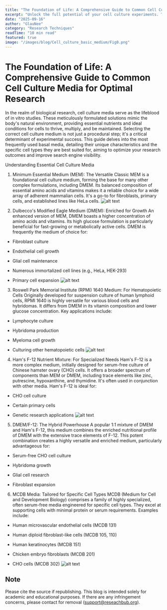 ```yaml
---
title: "The Foundation of Life: A Comprehensive Guide to Common Cell Culture Media for Optimal Research"
excerpt: "Unlock the full potential of your cell culture experiments. This blog post demystifies common cell culture media, providing a clear overview of popular options like DMEM, RPMI, and Ham's F-12. Learn how to select the right medium to ensure the optimal growth and health of your specific cell types"
date: "2025-09-16"
author: "GlauNee"
category: "Research Techniques"
readTime: "10 min read"
featured: true
image: "/images/blog/Cell_culture_basic_medium/Fig0.png"
---
```

# The Foundation of Life: A Comprehensive Guide to Common Cell Culture Media for Optimal Research

In the realm of biological research, cell culture media serve as the lifeblood of in vitro studies. These meticulously formulated solutions mimic the body's natural environment, providing essential nutrients and ideal conditions for cells to thrive, multiply, and be maintained. Selecting the correct cell culture medium is not just a procedural step; it's a critical determinant of experimental success. This guide delves into the most frequently used basal media, detailing their unique characteristics and the specific cell types they are best suited for, aiming to optimize your research outcomes and improve search engine visibility.

Understanding Essential Cell Culture Media

1. Minimum Essential Medium (MEM): The Versatile Classic
MEM is a foundational cell culture medium, forming the base for many other complex formulations, including DMEM. Its balanced composition of essential amino acids and vitamins makes it a reliable choice for a wide array of adherent mammalian cells. It's a go-to for fibroblasts, primary cells, and established lines like HeLa cells.
![alt text](/images/blog/Cell_culture_basic_medium/Fig1.png)

2. Dulbecco's Modified Eagle Medium (DMEM): Enriched for Growth
An enhanced version of MEM, DMEM boasts a higher concentration of amino acids and vitamins. Its high glucose formulation is particularly beneficial for fast-growing or metabolically active cells. DMEM is frequently the medium of choice for:

- Fibroblast culture

- Endothelial cell growth

- Glial cell maintenance

- Numerous immortalized cell lines (e.g., HeLa, HEK-293)

- Primary cell expansion
![alt text](/images/blog/Cell_culture_basic_medium/Fig2.png)

3. Roswell Park Memorial Institute (RPMI) 1640 Medium: For Hematopoietic Cells
Originally developed for suspension culture of human lymphoid cells, RPMI 1640 is highly versatile for various blood cells and hybridomas. It differs from DMEM in its vitamin composition and lower glucose concentration. Key applications include:

- Lymphocyte culture

- Hybridoma production

- Myeloma cell growth

- Culturing other hematopoietic cells
![alt text](/images/blog/Cell_culture_basic_medium/Fig3.png)

4. Ham's F-12 Nutrient Mixture: For Specialized Needs
Ham's F-12 is a more complex medium, initially designed for serum-free culture of Chinese hamster ovary (CHO) cells. It offers a broader spectrum of components than MEM or DMEM, including trace elements like zinc, putrescine, hypoxanthine, and thymidine. It's often used in conjunction with other media. Ham's F-12 is ideal for:

- CHO cell culture

- Certain primary cells

- Genetic research applications
![alt text](/images/blog/Cell_culture_basic_medium/Fig4.png)

5. DMEM/F-12: The Hybrid Powerhouse
A popular 1:1 mixture of DMEM and Ham's F-12, this medium combines the enriched nutritional profile of DMEM with the extensive trace elements of F-12. This potent combination creates a highly versatile and enriched medium, particularly advantageous for:

- Serum-free CHO cell culture

- Hybridoma growth

- Glial cell research

- Fibroblast expansion

6. MCDB Media: Tailored for Specific Cell Types
MCDB (Medium for Cell and Development Biology) comprises a family of highly specialized, often serum-free media engineered for specific cell types. They excel at supporting cells with minimal protein or serum requirements. Examples include:

- Human microvascular endothelial cells (MCDB 131)

- Human diploid fibroblast-like cells (MCDB 105, 110)

- Human keratinocytes (MCDB 151)

- Chicken embryo fibroblasts (MCDB 201)

- CHO cells (MCDB 302)
![alt text](/images/blog/Cell_culture_basic_medium/Fig5.png)

## Note
Please cite the source if republishing. This blog is intended solely for academic and educational purposes. If there are any infringement concerns, please contact for removal (support@reseachbub.org).